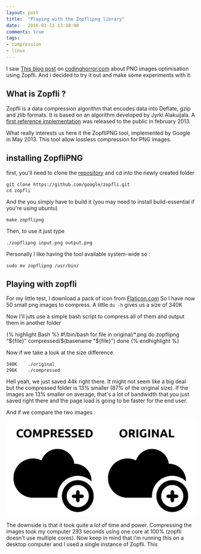 ```yaml
---
layout: post
title:  "Playing with the Zopflipng library"
date:   2016-01-11 13:30:00
comments: true
tags:
- compression
- linux
---
```


I saw [This blog post](http://blog.codinghorror.com/zopfli-optimization-literally-free-bandwidth/) on [codinghorror.com](http://codinghorror.com) about PNG images optimisation using Zopfli. And i decided to try it out and make some experiments with it.

## What is Zopfli ?

Zopfli is a data compression algorithm that encodes data into Deflate, gzip and zlib formats. It is based on an algorithm developed by Jyrki Alakuijala. A [first reference implementation](https://github.com/google/zopfli) was released to the public in february 2013.

What really interests us here it the ZopfliPNG tool, implemented by Google in May 2013. This tool allow lossless compression for PNG images.

## installing ZopfliPNG

first, you'll need to clone the [repository](https://github.com/google/zopfli) and cd into the newly created folder

    git clone https://github.com/google/zopfli.git
    cd zopfli

And the you simply have to build it (you may need to install build-essential if you're using ubuntu)

    make zopflipng

Then, to use it just type

    ./zopflipng input.png output.png

Personally I like having the tool available system-wide so :

    sudo mv zopflipng /usr/bin/

## Playing with zopfli

For my little test, I download a pack of icon from [Flaticon.com](http://www.flaticon.com/) So I have now 50 small png images to compress. A little `du -h` gives us a size of 340K

Now I'll juts use a simple bash script to compress all of them and output them in another folder

{% highlight Bash %}
#!/bin/bash
for file in original/*.png
do
    zopflipng "${file}" compressed/$(basename "${file}")
done
{% endhighlight %}

Now if we take a look at the size difference.

    340K	./original
    296K	./compressed

Hell yeah, we just saved 44k right there. It might not seem like a big deal but the compressed folder is 13% smaller (87% of the original size). If the images are 13% smaller on average, that's a lot of bandwidth that you just saved right there and the page load is going to be faster for the end user.

And if we compare the two images :

![Zopfli Comparison](/images/zopfli.png)

The downside is that it took quite a lot of time and power. Compressing the images took my computer 293 seconds using one core at 100% (zopfli doesn't use multiple cores). Now keep in mind that i'm running this on a desktop computer and I used a single instance of Zopfli. This
